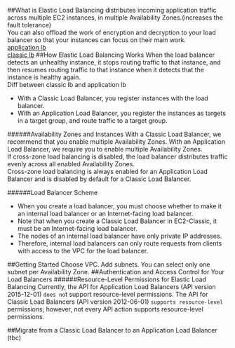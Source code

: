 ##What is
Elastic Load Balancing distributes incoming application traffic across multiple EC2 instances, in multiple Availability Zones.(increases the fault tolerance)  
You can also offload the work of encryption and decryption to your load balancer so that your instances can focus on their main work.  
[application lb](http://docs.aws.amazon.com/elasticloadbalancing/latest/application/)  
[classic lb](http://docs.aws.amazon.com/elasticloadbalancing/latest/classic/)
##How Elastic Load Balancing Works
When the load balancer detects an unhealthy instance, it stops routing traffic to that instance, and then resumes routing traffic to that instance when it detects that the instance is healthy again.  
Diff between classic lb and application lb
- With a Classic Load Balancer, you register instances with the load balancer. 
- With an Application Load Balancer, you register the instances as targets in a target group, and route traffic to a target group.  

######Availability Zones and Instances
With a Classic Load Balancer, we recommend that you enable multiple Availability Zones. With an Application Load Balancer, we require you to enable multiple Availability Zones.  
If cross-zone load balancing is disabled, the load balancer distributes traffic evenly across all enabled Availability Zones.   
Cross-zone load balancing is always enabled for an Application Load Balancer and is disabled by default for a Classic Load Balancer.  

######Load Balancer Scheme
- When you create a load balancer, you must choose whether to make it an internal load balancer or an Internet-facing load balancer. 
- Note that when you create a Classic Load Balancer in EC2-Classic, it must be an Internet-facing load balancer.   
- The nodes of an internal load balancer have only private IP addresses.  
- Therefore, internal load balancers can only route requests from clients with access to the VPC for the load balancer.  
 
##Getting Started
Choose VPC. Add subnets. You can select only one subnet per Availability Zone.
##Authentication and Access Control for Your Load Balancers
######Resource-Level Permissions for Elastic Load Balancing
Currently, the API for Application Load Balancers (API version 2015-12-01) ```does no```t support resource-level permissions. The API for Classic Load Balancers (API version 2012-06-01) ```supports resource-level``` permissions; however, not every API action supports resource-level permissions.

##Migrate from a Classic Load Balancer to an Application Load Balancer
(tbc)
